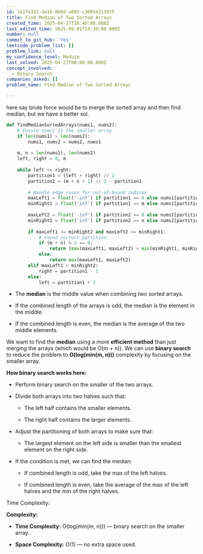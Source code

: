 ```yaml
---
id: 1e27e332-de10-806d-a092-c300343138f5
title: Find Median of Two Sorted Arrays
created_time: 2025-04-27T16:40:00.000Z
last_edited_time: 2025-05-01T14:30:00.000Z
number: null
commit_to_git_hub: 'Yes'
leetcode_problem_list: []
problem_link: null
my_confidence_level: Meduim
last_solved: 2025-04-27T00:00:00.000Z
concept_involved:
  - Binary Search
companies_asked: []
problem_name: Find Median of Two Sorted Arrays

---
```


here say brute force would be to merge the sorted array and then find median, but we have a better sol.

```python
def findMedianSortedArrays(nums1, nums2):
    # Ensure nums1 is the smaller array
    if len(nums1) > len(nums2):
        nums1, nums2 = nums2, nums1
    
    m, n = len(nums1), len(nums2)
    left, right = 0, m
    
    while left <= right:
        partition1 = (left + right) // 2
        partition2 = (m + n + 1) // 2 - partition1
        
        # Handle edge cases for out-of-bound indices
        maxLeft1 = float('-inf') if partition1 == 0 else nums1[partition1 - 1]
        minRight1 = float('inf') if partition1 == m else nums1[partition1]
        
        maxLeft2 = float('-inf') if partition2 == 0 else nums2[partition2 - 1]
        minRight2 = float('inf') if partition2 == n else nums2[partition2]
        
        if maxLeft1 <= minRight2 and maxLeft2 <= minRight1:
            # Found correct partition
            if (m + n) % 2 == 0:
                return (max(maxLeft1, maxLeft2) + min(minRight1, minRight2)) / 2
            else:
                return max(maxLeft1, maxLeft2)
        elif maxLeft1 > minRight2:
            right = partition1 - 1
        else:
            left = partition1 + 1

```

*   The **median** is the middle value when combining two sorted arrays.

*   If the combined length of the arrays is odd, the median is the element in the middle.

*   If the combined length is even, the median is the average of the two middle elements.

We want to find the **median** using a more **efficient method** than just merging the arrays (which would be O(m + n)).
We can use **binary search** to reduce the problem to **O(log(min(m, n)))** complexity by focusing on the smaller array.

**How binary search works here:**

*   Perform binary search on the smaller of the two arrays.

*   Divide both arrays into two halves such that:

    *   The left half contains the smaller elements.

    *   The right half contains the larger elements.

*   Adjust the partitioning of both arrays to make sure that:

    *   The largest element on the left side is smaller than the smallest element on the right side.

*   If the condition is met, we can find the median:

    *   If combined length is odd, take the max of the left halves.

    *   If combined length is even, take the average of the max of the left halves and the min of the right halves.

Time Complexity:

**Complexity:**

*   **Time Complexity:** O(log(min(m, n))) — binary search on the smaller array.

*   **Space Complexity:** O(1) — no extra space used.
